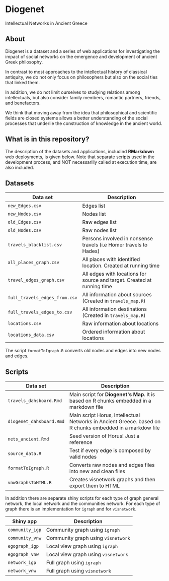 # **Diogenet**

Intellectual Networks in Ancient Greece

## About

Diogenet is a dataset and a series of web applications for investigating the impact of social networks on the emergence and development of ancient Greek philosophy. 

In contrast to most approaches to the intellectual history of classical antiquity, we do not only focus on philosophers but also on the social ties that linked them. 

In addition, we do not limit ourselves to studying relations among intellectuals, but also consider family members, romantic partners, friends, and benefactors. 

We think that moving away from the idea that philosophical and scientific fields are closed systems allows a better understanding of the social processes that underlie the construction of knowledge in the ancient world.

## What is in this repository?

The description of the datasets and applications, includind **RMarkdown** web deployments, is given below. Note that separate scripts used in the development process, and NOT necessarilly called at execution time, are also included. 

## Datasets

|Data set|Description|
|--------|--------|
|`new_Edges.csv`|Edges list|
|`new_Nodes.csv`|Nodes list|
|`old_Edges.csv`|Raw edges list|
|`old_Nodes.csv`|Raw nodes list|
|`travels_blacklist.csv`|Persons involved in nonsense travels (i.e Homer travels to Hades)|
|`all_places_graph.csv`|All places with identified location. Created at running time|
|`travel_edges_graph.csv`|All edges with locations for source and target. Created at running time|
|`full_travels_edges_from.csv`|All information about sources (Created in `travels_map.R`)|
|`full_travels_edges_to.csv`|All information destinations (Created in `travels_map.R`)|
|`locations.csv`|Raw information about locations|
|`locations_data.csv`|Ordered information about locations|

The script `formatToIgraph.R` converts old nodes and edges into new nodes and edges.

## Scripts

|Data set|Description|
|------|--------|
|`travels_dahsboard.Rmd` |Main script for **Diogenet's Map**. It is based on R chunks embedded in a markdown file|
|`diogenet_dahsboard.Rmd`|Main script Horus, Intellectual Networks in Ancient Greece.  based on R chunks embedded in a markdow file|
|`nets_ancient.Rmd`|Seed version of Horus! Just a reference|
|`source_data.R`|Test if every edge is composed by valid nodes|
|`formatToIgraph.R`|Converts raw nodes and edges files into new and clean files|
|`vnwGraphsToHTML.R`|Creates visnetwork graphs and then export them to HTML|

In addition there are separate shiny scripts for each type of graph general network, the local network and the communities network. For each type of graph there is an implementation for `igraph` and for `visnetwork`.  

|Shiny app|Description|
|------|--------|
|`community_igp` |Community graph using `igraph`|
|`community_vnw` |Community graph using `visnetwork`|
|`egograph_igp` |Local view graph using `igraph`|
|`egograph_vnw` |Local view graph using `visnetwork`|
|`network_igp` |Full graph using `igraph`|
|`network_vnw` |Full graph using `visnetwork`|
